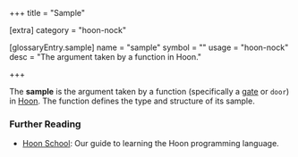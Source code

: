 +++
title = "Sample"

[extra]
category = "hoon-nock"

[glossaryEntry.sample]
name = "sample"
symbol = ""
usage = "hoon-nock"
desc = "The argument taken by a function in Hoon."

+++

The **sample** is the argument taken by a function (specifically a
[gate](/glossary/gate) or `door`) in [Hoon](/glossary/hoon).
The function defines the type and structure of its sample.

### Further Reading

- [Hoon School](/courses/hoon-school/): Our guide to learning the Hoon programming language.
